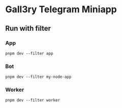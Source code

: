 # Gall3ry Telegram Miniapp

## Run with filter

### App

```
pnpm dev --filter app 
```

### Bot

```
pnpm dev --filter my-node-app
```

### Worker

```
pnpm dev --filter worker
```
